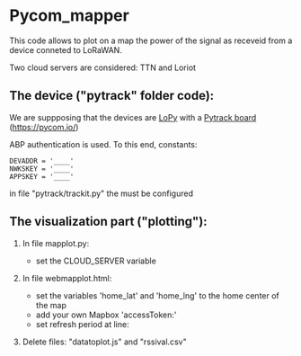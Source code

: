 # Pycom_mapper

This code allows to plot on a map the power of the signal as receveid from a device conneted to LoRaWAN.

Two cloud servers are considered: TTN and Loriot


## The device ("pytrack" folder code):

We are suppposing that the devices are [LoPy](https://pycom.io/product/lopy4/) with a [Pytrack board](https://pycom.io/product/pytrack/) (https://pycom.io/)

ABP authentication is used. To this end, constants:
```
DEVADDR = '____'
NWKSKEY = '____'
APPSKEY = '____'
```

in file "pytrack/trackit.py" the must be configured



## The visualization part ("plotting"):

1) In file mapplot.py:
	- set the CLOUD_SERVER variable

2) In file webmapplot.html:
	- set the variables 'home_lat' and 'home_lng' to the home center of the map
	- add your own Mapbox 'accessToken:'
	- set refresh period at line: 	<meta http-equiv="refresh" content="5">

3) Delete  files: "datatoplot.js" and "rssival.csv"